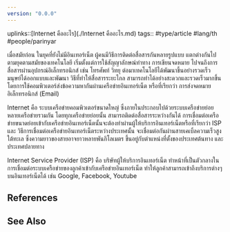 ```yaml
---
version: "0.0.0"
---
```

uplinks::[Internet คืออะไร](./Internet คืออะไร.md)
tags:: #type/article #lang/th #people/parinyar 

เมื่อสมัยก่อน ในยุคที่ยังไม่มีอินเทอร์เน็ต ผู้คนมีวิธีการติดต่อสื่อสารกันหลายรูปแบบ แตกต่างกันไปตามยุคตามสมัยของเทคโนโลยี เริ่มตั้งแต่การใช้สัญญาลักษณ์ท่าทาง การเขียนจดหมาย ไปจนถึงการสื่อสารผ่านอุปกรณ์อิเล็กทรอนิกส์ เช่น โทรศัพท์ วิทยุ ต่อมาเทคโนโลยีได้พัฒนาขึ้นอย่างรวดเร็ว มนุษย์ได้ออกแบบและพัฒนา วิธีที่ทำให้สื่อสารระยะไกล สามารถทำได้อย่างสะดวกและรวดเร็วมากขึ้น โดยการใช้คอมพิวเตอร์ส่งข้อความหากันผ่านเครือข่ายอินเทอร์เน็ต หรือที่เรียกว่า การส่งจดหมายอิเล็กทรอนิกส์ (Email)

Internet คือ ระบบเครือข่ายคอมพิวเตอร์ขนาดใหญ่ ซึ่งภายในประกอบไปด้วยระบบเครือข่ายย่อยหลายเครือข่ายรวมกัน โดยทุกเครือข่ายย่อยนั้น สามารถติดต่อสื่อสารระหว่างกันได้ การเชื่อมต่อเครือข่ายขนาดย่อยเข้ากับเครือข่ายอินเทอร์เน็ตนั้นจะต้องทำผ่านผู้ให้บริการอินเทอร์เน็ตหรือที่เรียกว่า ISP และ วิธีการเชื่อมต่อเครือข่ายอินเทอร์เน็ตระหว่างประเทศนั้น จะเชื่อมต่อกันผ่านสายเคเบิ้ลความเร็วสูงใต้ทะเล ซึ่งความยาวของสายอาจยาวหลายพันกิโลเมตร ขึ้นอยู่กับตำแหน่งที่ตั้งของประเทศต้นทาง และประเทศปลายทาง

Internet Service Provider (ISP) คือ บริษัทผู้ให้บริการอินเทอร์เน็ต ทำหน้าที่เป็นตัวกลางในการเชื่อมต่อระบบเครือข่ายของลูกค้าเข้ากับเครือข่ายอินเทอร์เน็ต ทำให้ลูกค้าสามารถเข้าถึงบริการต่างๆ บนอินเทอร์เน็ตได้ เช่น Google, Facebook, Youtube

## References

## See Also
